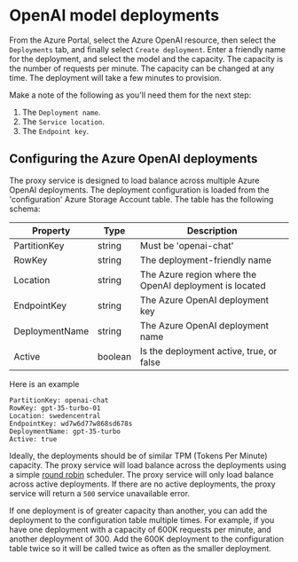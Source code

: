 # OpenAI model deployments

From the Azure Portal, select the Azure OpenAI resource, then select the `Deployments` tab, and finally select `Create deployment`. Enter a friendly name for the deployment, and select the model and the capacity. The capacity is the number of requests per minute. The capacity can be changed at any time. The deployment will take a few minutes to provision.

Make a note of the following as you'll need them for the next step:

1. The `Deployment name`.
2. The `Service location`.
3. The `Endpoint key`.

## Configuring the Azure OpenAI deployments

The proxy service is designed to load balance across multiple Azure OpenAI deployments. The deployment configuration is loaded from the 'configuration' Azure Storage Account table. The table has the following schema:

| Property       | Type    | Description                                             |
| -------------- | ------- | ------------------------------------------------------- |
| PartitionKey   | string  | Must be 'openai-chat'                                   |
| RowKey         | string  | The deployment-friendly name                            |
| Location       | string  | The Azure region where the OpenAI deployment is located |
| EndpointKey    | string  | The Azure OpenAI deployment key                         |
| DeploymentName | string  | The Azure OpenAI deployment name                        |
| Active         | boolean | Is the deployment active, true, or false                 |

Here is an example

```text
PartitionKey: openai-chat
RowKey: gpt-35-turbo-01
Location: swedencentral
EndpointKey: wd7w6d77w868sd678s
DeploymentName: gpt-35-turbo
Active: true
```


Ideally, the deployments should be of similar TPM (Tokens Per Minute) capacity. The proxy service will load balance across the deployments using a simple [round robin](https://en.wikipedia.org/wiki/Round-robin_scheduling) scheduler. The proxy service will only load balance across active deployments. If there are no active deployments, the proxy service will return a `500` service unavailable error.

If one deployment is of greater capacity than another, you can add the deployment to the configuration table multiple times. For example, if you have one deployment with a capacity of 600K requests per minute, and another deployment of 300. Add the 600K deployment to the configuration table twice so it will be called twice as often as the smaller deployment.